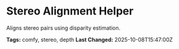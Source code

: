 # Stereo Alignment Helper

Aligns stereo pairs using disparity estimation.

**Tags:** comfy, stereo, depth
**Last Changed:** 2025-10-08T15:47:00Z
